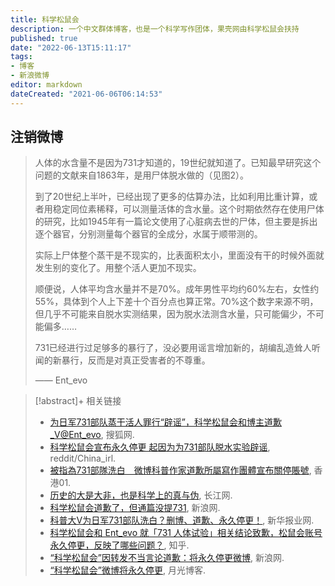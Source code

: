 ```yaml
---
title: 科学松鼠会
description: 一个中文群体博客，也是一个科学写作团体，果壳网由科学松鼠会扶持
published: true
date: "2022-06-13T15:11:17"
tags:
- 博客
- 新浪微博
editor: markdown
dateCreated: "2021-06-06T06:14:53"
---
```


## 注销微博

> 人体的水含量不是因为731才知道的，19世纪就知道了。已知最早研究这个问题的文献来自1863年，是用尸体脱水做的（见图2）。
>
> 到了20世纪上半叶，已经出现了更多的估算办法，比如利用比重计算，或者用稳定同位素稀释，可以测量活体的含水量。这个时期依然存在使用尸体的研究，比如1945年有一篇论文使用了心脏病去世的尸体，但主要是拆出逐个器官，分别测量每个器官的全成分，水属于顺带测的。
>
> 实际上尸体整个蒸干是不现实的，比表面积太小，里面没有干的时候外面就发生别的变化了。用整个活人更加不现实。
>
> 顺便说，人体平均含水量并不是70%。成年男性平均约60%左右，女性约55%，具体到个人上下差十个百分点也算正常。70%这个数字来源不明，但几乎不可能来自脱水实测结果，因为脱水法测含水量，只可能偏少，不可能偏多……
>
> 731已经进行过足够多的暴行了，没必要用谣言增加新的，胡编乱造耸人听闻的新暴行，反而是对真正受害者的不尊重。
>
> —— Ent_evo

> [!abstract]+ 相关链接
>
> +  [为日军731部队蒸干活人罪行“辟谣”，科学松鼠会和博主道歉_V@Ent_evo](https://web.archive.org/web/20210606031700/https://www.sohu.com/a/470468791_115479), 搜狐网.
> +  [科学松鼠会宣布永久停更 起因为为731部队脱水实验辟谣](https://web.archive.org/web/20210604032831/https://old.reddit.com/r/China_irl/comments/nrvi4p/科学松鼠会宣布永久停更_起因为为731部队脱水实验辟谣/), reddit/China_irl.
> +  [被指為731部隊洗白　微博科普作家道歉所屬寫作團體宣布關停賬號](https://web.archive.org/web/20210606031926if_/https://www.hk01.com/即時中國/633986/被指為731部隊洗白-微博科普作家道歉所屬寫作團體宣布關停賬號), 香港01.
> +  [历史的大是大非，也是科学上的真与伪](https://web.archive.org/web/20210606031650/http://news.cjn.cn/sywh/202106/t3832389.htm), 长江网.
> +  [科学松鼠会道歉了，但通篇没提731](https://web.archive.org/web/20210606031650/https://finance.sina.com.cn/chanjing/gsnews/2021-06-04/doc-ikqcfnaz9133171.shtml), 新浪网.
> +  [科普大V为日军731部队洗白？删博、道歉、永久停更！](https://web.archive.org/web/20210606031717/http://www.xhby.net/index/202106/t20210604_7113901.shtml), 新华报业网.
> +  [科学松鼠会和 Ent_evo 就「731 人体试验」相关结论致歉，松鼠会账号永久停更，反映了哪些问题？](https://web.archive.org/web/20210606031638/https://www.zhihu.com/question/463111735), 知乎.
> +  [“科学松鼠会”因转发不当言论道歉：将永久停更微博](https://web.archive.org/web/20210606060716/https://finance.sina.com.cn/chanjing/gsnews/2021-06-04/doc-ikqciyzi7695137.shtml), 新浪网.
> +  [“科学松鼠会”微博将永久停更](https://web.archive.org/web/20210604184824/https://www.williamlong.info/archives/6455.html), 月光博客.
